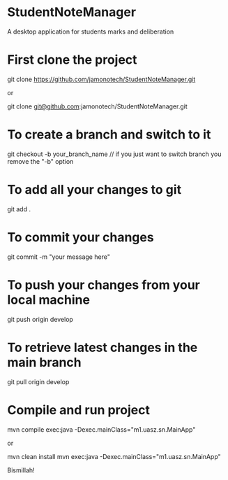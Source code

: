 # StudentNoteManager
A desktop application for students marks and deliberation

# First clone the project
git clone https://github.com/jamonotech/StudentNoteManager.git

or

git clone git@github.com:jamonotech/StudentNoteManager.git

# To create a branch and switch to it
git checkout -b your_branch_name  // if you just want to switch branch you remove the "-b" option

# To add all your changes to git
git add .

# To commit your changes
git commit -m "your message here"

# To push your changes from your local machine
git push origin develop

# To retrieve latest changes in the main branch
git pull origin develop

# Compile and run project
mvn compile exec:java -Dexec.mainClass="m1.uasz.sn.MainApp"

or

mvn clean install
mvn exec:java -Dexec.mainClass="m1.uasz.sn.MainApp"


Bismillah!
